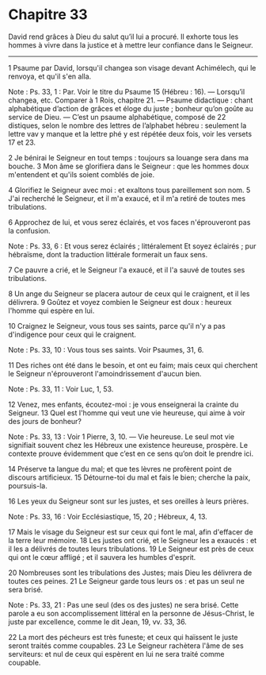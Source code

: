 # Chapitre 33

David rend grâces à Dieu du salut qu’il lui a procuré.
Il exhorte tous les hommes à vivre dans la justice et à mettre leur confiance dans le Seigneur.

***

1 Psaume par David, lorsqu'il changea son visage devant Achimélech, qui le renvoya, et qu'il s'en alla.

<span class="bible-note">Note : </span> Ps. 33, 1 : Par. Voir le titre du Psaume 15 (Hébreu : 16). ― Lorsqu’il changea, etc. Comparer à 1 Rois, chapitre 21. ― Psaume didactique : chant alphabétique d’action de grâces et éloge du juste ; bonheur qu’on goûte au service de Dieu. ― C’est un psaume alphabétique, composé de 22 distiques, selon le nombre des lettres de l’alphabet hébreu : seulement la lettre vav y manque et la lettre phé y est répétée deux fois, voir les versets 17 et 23.


2 Je bénirai le Seigneur en tout temps : toujours sa louange sera dans ma bouche. 3 Mon âme se glorifiera dans le Seigneur : que les hommes doux m'entendent et qu'ils soient comblés de joie.


4 Glorifiez le Seigneur avec moi : et exaltons tous pareillement son nom. 5 J'ai recherché le Seigneur, et il m'a exaucé, et il m'a retiré de toutes mes tribulations.


6 Approchez de lui, et vous serez éclairés, et vos faces n'éprouveront pas la confusion.

<span class="bible-note">Note : </span> Ps. 33, 6 : Et vous serez éclairés ; littéralement Et soyez éclairés ; pur hébraïsme, dont la traduction littérale formerait un faux sens.

7 Ce pauvre a crié, et le Seigneur l'a exaucé, et il l'a sauvé de toutes ses tribulations.


8 Un ange du Seigneur se placera autour de ceux qui le craignent, et il les délivrera. 9 Goûtez et voyez combien le Seigneur est doux : heureux l'homme qui espère en lui.


10 Craignez le Seigneur, vous tous ses saints, parce qu'il n'y a pas d'indigence pour ceux qui le craignent.

<span class="bible-note">Note : </span> Ps. 33, 10 : Vous tous ses saints. Voir Psaumes, 31, 6.

11 Des riches ont été dans le besoin, et ont eu faim; mais ceux qui cherchent le Seigneur n'éprouveront l'amoindrissement d'aucun bien.

<span class="bible-note">Note : </span> Ps. 33, 11 : Voir Luc, 1, 53.


12 Venez, mes enfants, écoutez-moi : je vous enseignerai la crainte du Seigneur. 13 Quel est l'homme qui veut une vie heureuse, qui aime à voir des jours de bonheur?

<span class="bible-note">Note : </span> Ps. 33, 13 : Voir 1 Pierre, 3, 10. ― Vie heureuse. Le seul mot vie signifiait souvent chez les Hébreux une existence heureuse, prospère. Le contexte prouve évidemment que c’est en ce sens qu’on doit le prendre ici.


14 Préserve ta langue du mal; et que tes lèvres ne profèrent point de discours artificieux. 15 Détourne-toi du mal et fais le bien; cherche la paix, poursuis-la.


16 Les yeux du Seigneur sont sur les justes, et ses oreilles à leurs prières.

<span class="bible-note">Note : </span> Ps. 33, 16 : Voir Ecclésiastique, 15, 20 ; Hébreux, 4, 13.

17 Mais le visage du Seigneur est sur ceux qui font le mal, afin d'effacer de la terre leur mémoire. 18 Les justes ont crié, et le Seigneur les a exaucés : et il les a délivrés de toutes leurs tribulations. 19 Le Seigneur est près de ceux qui ont le cœur affligé ; et il sauvera les humbles d'esprit.


20 Nombreuses sont les tribulations des Justes; mais Dieu les délivrera de toutes ces peines. 21 Le Seigneur garde tous leurs os : et pas un seul ne sera brisé.

<span class="bible-note">Note : </span> Ps. 33, 21 : Pas une seul (des os des justes) ne sera brisé. Cette parole a eu son accomplissement littéral en la personne de Jésus-Christ, le juste par excellence, comme le dit Jean, 19, vv. 33, 36.


22 La mort des pécheurs est très funeste; et ceux qui haïssent le juste seront traités comme coupables. 23 Le Seigneur rachètera l'âme de ses serviteurs: et nul de ceux qui espèrent en lui ne sera traité comme coupable.

